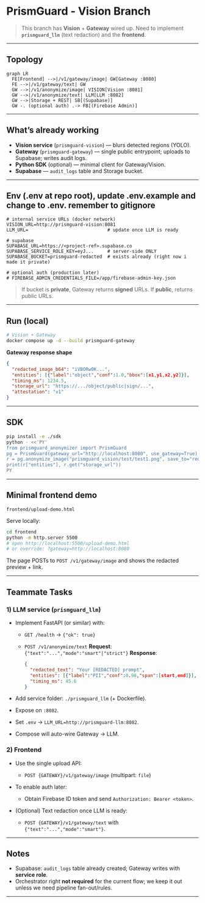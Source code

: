 # PrismGuard - Vision Branch 

> This branch has **Vision** + **Gateway** wired up.
> Need to implement **`prismguard_llm`** (text redaction) and the **frontend**.

---

## Topology

```mermaid
graph LR
  FE[Frontend] -->|/v1/gateway/image| GW[Gateway :8080]
  FE -->|/v1/gateway/text| GW
  GW -->|/v1/anonymize/image| VISION[Vision :8081]
  GW -->|/v1/anonymize/text| LLM[LLM :8082]
  GW -->|Storage + REST| SB[(Supabase)]
  GW -. (optional auth) .-> FB[(Firebase Admin)]
```

---

## What’s already working

* **Vision service** (`prismguard-vision`) — blurs detected regions (YOLO).
* **Gateway** (`prismguard-gateway`) — single public entrypoint; uploads to Supabase; writes audit logs.
* **Python SDK** (optional) — minimal client for Gateway/Vision.
* **Supabase** — `audit_logs` table and Storage bucket.

---

## Env (.env at repo root), update .env.example and change to .env. remember to gitignore

```
# internal service URLs (docker network)
VISION_URL=http://prismguard-vision:8081
LLM_URL=                             # update once LLM is ready

# supabase
SUPABASE_URL=https://<project-ref>.supabase.co
SUPABASE_SERVICE_ROLE_KEY=eyJ...     # server-side ONLY
SUPABASE_BUCKET=prismguard-redacted  # exists already (right now i made it private)

# optional auth (production later)
# FIREBASE_ADMIN_CREDENTIALS_FILE=/app/firebase-admin-key.json
```

> If bucket is **private**, Gateway returns **signed** URLs. If **public**, returns public URLs.

---

## Run (local)

```bash
# Vision + Gateway
docker compose up -d --build prismguard-gateway
```

**Gateway response shape**

```json
{
  "redacted_image_b64": "iVBORw0K...", 
  "entities": [{"label":"object","conf":1.0,"bbox":[x1,y1,x2,y2]}],
  "timing_ms": 1234.5,
  "storage_url": "https://.../object/public|sign/...",
  "attestation": "v1"
}
```

---

## SDK 

```bash
pip install -e ./sdk
python - <<'PY'
from prismguard_anonymizer import PrismGuard
pg = PrismGuard(gateway_url="http://localhost:8080", use_gateway=True)
r = pg.anonymize_image("prismguard_vision/test/test1.png", save_to="redacted.png")
print(r["entities"], r.get("storage_url"))
PY
```

---
## Minimal frontend demo

```
frontend/upload-demo.html
```

Serve locally:

```bash
cd frontend
python -m http.server 5500
# open http://localhost:5500/upload-demo.html
# or override: ?gateway=http://localhost:8080
```

The page POSTs to `POST /v1/gateway/image` and shows the redacted preview + link.

---

## Teammate Tasks

### 1) LLM service (`prismguard_llm`)

* Implement FastAPI (or similar) with:

  * `GET /health` → `{"ok": true}`
  * `POST /v1/anonymize/text`
    **Request**: `{"text":"...","mode":"smart"|"strict"}`
    **Response**:

    ```json
    {
      "redacted_text": "Your [REDACTED] prompt",
      "entities": [{"label":"PII","conf":0.98,"span":[start,end]}],
      "timing_ms": 45.6
    }
    ```
* Add service folder: `./prismguard_llm` (+ Dockerfile).
* Expose on `:8082`.
* Set `.env` → `LLM_URL=http://prismguard-llm:8082`.
* Compose will auto-wire Gateway → LLM.

### 2) Frontend

* Use the single upload API:

  * `POST {GATEWAY}/v1/gateway/image` (multipart: `file`)
* To enable auth later:

  * Obtain Firebase ID token and send `Authorization: Bearer <token>`.
* (Optional) Text redaction once LLM is ready:

  * `POST {GATEWAY}/v1/gateway/text` with `{"text":"...","mode":"smart"}`.

---

## Notes

* Supabase: `audit_logs` table already created; Gateway writes with **service role**.
* Orchestrator right **not required** for the current flow; we keep it out unless we need pipeline fan-out/rules.

---
